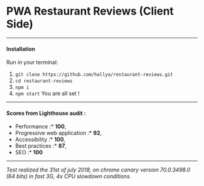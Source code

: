 # PWA Restaurant Reviews (Client Side)
---

#### Installation

Run in your terminal:
1. `git clone https://github.com/hallya/restaurant-reviews.git`
2. `cd restaurant-reviews`
3. `npm i`
4. `npm start`
You are all set !
---

#### Scores from Lighthouse audit :

* Performance :* **100**,
* Progressive web application :* **92**,
* Accessibility :* **100**,
* Best practices :* **87**,
* SEO :* **100**

---
*Test realized the 31st of july 2018, on chrome canary version 70.0.3498.0 (64 bits) in fast 3G, 4x CPU slowdown conditions.*
